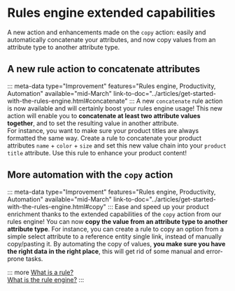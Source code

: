 # Rules engine extended capabilities
A new action and enhancements made on the `copy` action: easily and automatically concatenate your attributes, and now copy values from an attribute type to another attribute type.

## A new rule action to concatenate attributes
::: meta-data type="Improvement" features="Rules engine, Productivity, Automation" available="mid-March" link-to-doc="../articles/get-started-with-the-rules-engine.html#concatenate"
:::
A new `concatenate` rule action is now available and will certainly boost your rules engine usage! This new action will enable you to **concatenate at least two attribute values together**, and to set the resulting value in another attribute.   
For instance, you want to make sure your product titles are always formatted the same way. Create a rule to concatenate your product attributes `name` + `color` + `size` and set this new value chain into your `product title` attribute. Use this rule to enhance your product content!

## More automation with the `copy` action
::: meta-data type="Improvement" features="Rules engine, Productivity, Automation" available="mid-March" link-to-doc="../articles/get-started-with-the-rules-engine.html#copy"
:::
Ease and speed up your product enrichment thanks to the extended capabilities of the `copy` action from our rules engine! You can now **copy the value from an attribute type to another attribute type**. For instance, you can create a rule to copy an option from a simple select attribute to a reference entity single link, instead of manually copy/pasting it. By automating the copy of values, **you make sure you have the right data in the right place**, this will get rid of some manual and error-prone tasks.

::: more
[What is a rule?](../articles/what-is-a-rule.html)  
[What is the rule engine?](../articles/manage-your-rules.html) 
:::
